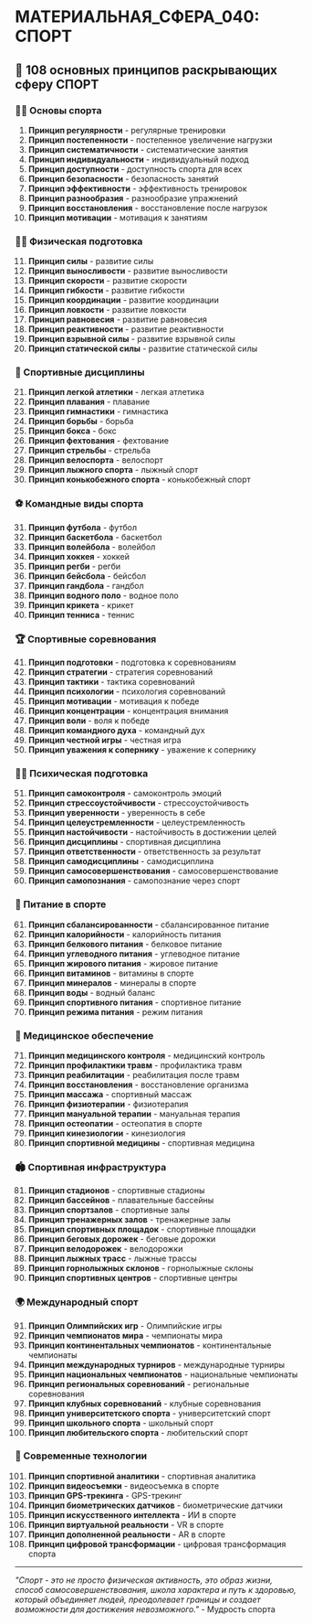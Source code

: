 # МАТЕРИАЛЬНАЯ_СФЕРА_040: СПОРТ

## 🌟 108 основных принципов раскрывающих сферу СПОРТ

### 🏃‍♂️ Основы спорта

1. **Принцип регулярности** - регулярные тренировки
2. **Принцип постепенности** - постепенное увеличение нагрузки
3. **Принцип систематичности** - систематические занятия
4. **Принцип индивидуальности** - индивидуальный подход
5. **Принцип доступности** - доступность спорта для всех
6. **Принцип безопасности** - безопасность занятий
7. **Принцип эффективности** - эффективность тренировок
8. **Принцип разнообразия** - разнообразие упражнений
9. **Принцип восстановления** - восстановление после нагрузок
10. **Принцип мотивации** - мотивация к занятиям

### 🏋️‍♂️ Физическая подготовка

11. **Принцип силы** - развитие силы
12. **Принцип выносливости** - развитие выносливости
13. **Принцип скорости** - развитие скорости
14. **Принцип гибкости** - развитие гибкости
15. **Принцип координации** - развитие координации
16. **Принцип ловкости** - развитие ловкости
17. **Принцип равновесия** - развитие равновесия
18. **Принцип реактивности** - развитие реактивности
19. **Принцип взрывной силы** - развитие взрывной силы
20. **Принцип статической силы** - развитие статической силы

### 🎯 Спортивные дисциплины

21. **Принцип легкой атлетики** - легкая атлетика
22. **Принцип плавания** - плавание
23. **Принцип гимнастики** - гимнастика
24. **Принцип борьбы** - борьба
25. **Принцип бокса** - бокс
26. **Принцип фехтования** - фехтование
27. **Принцип стрельбы** - стрельба
28. **Принцип велоспорта** - велоспорт
29. **Принцип лыжного спорта** - лыжный спорт
30. **Принцип конькобежного спорта** - конькобежный спорт

### ⚽ Командные виды спорта

31. **Принцип футбола** - футбол
32. **Принцип баскетбола** - баскетбол
33. **Принцип волейбола** - волейбол
34. **Принцип хоккея** - хоккей
35. **Принцип регби** - регби
36. **Принцип бейсбола** - бейсбол
37. **Принцип гандбола** - гандбол
38. **Принцип водного поло** - водное поло
39. **Принцип крикета** - крикет
40. **Принцип тенниса** - теннис

### 🏆 Спортивные соревнования

41. **Принцип подготовки** - подготовка к соревнованиям
42. **Принцип стратегии** - стратегия соревнований
43. **Принцип тактики** - тактика соревнований
44. **Принцип психологии** - психология соревнований
45. **Принцип мотивации** - мотивация к победе
46. **Принцип концентрации** - концентрация внимания
47. **Принцип воли** - воля к победе
48. **Принцип командного духа** - командный дух
49. **Принцип честной игры** - честная игра
50. **Принцип уважения к сопернику** - уважение к сопернику

### 🧘‍♀️ Психическая подготовка

51. **Принцип самоконтроля** - самоконтроль эмоций
52. **Принцип стрессоустойчивости** - стрессоустойчивость
53. **Принцип уверенности** - уверенность в себе
54. **Принцип целеустремленности** - целеустремленность
55. **Принцип настойчивости** - настойчивость в достижении целей
56. **Принцип дисциплины** - спортивная дисциплина
57. **Принцип ответственности** - ответственность за результат
58. **Принцип самодисциплины** - самодисциплина
59. **Принцип самосовершенствования** - самосовершенствование
60. **Принцип самопознания** - самопознание через спорт

### 🥗 Питание в спорте

61. **Принцип сбалансированности** - сбалансированное питание
62. **Принцип калорийности** - калорийность питания
63. **Принцип белкового питания** - белковое питание
64. **Принцип углеводного питания** - углеводное питание
65. **Принцип жирового питания** - жировое питание
66. **Принцип витаминов** - витамины в спорте
67. **Принцип минералов** - минералы в спорте
68. **Принцип воды** - водный баланс
69. **Принцип спортивного питания** - спортивное питание
70. **Принцип режима питания** - режим питания

### 🏥 Медицинское обеспечение

71. **Принцип медицинского контроля** - медицинский контроль
72. **Принцип профилактики травм** - профилактика травм
73. **Принцип реабилитации** - реабилитация после травм
74. **Принцип восстановления** - восстановление организма
75. **Принцип массажа** - спортивный массаж
76. **Принцип физиотерапии** - физиотерапия
77. **Принцип мануальной терапии** - мануальная терапия
78. **Принцип остеопатии** - остеопатия в спорте
79. **Принцип кинезиологии** - кинезиология
80. **Принцип спортивной медицины** - спортивная медицина

### 🏟️ Спортивная инфраструктура

81. **Принцип стадионов** - спортивные стадионы
82. **Принцип бассейнов** - плавательные бассейны
83. **Принцип спортзалов** - спортивные залы
84. **Принцип тренажерных залов** - тренажерные залы
85. **Принцип спортивных площадок** - спортивные площадки
86. **Принцип беговых дорожек** - беговые дорожки
87. **Принцип велодорожек** - велодорожки
88. **Принцип лыжных трасс** - лыжные трассы
89. **Принцип горнолыжных склонов** - горнолыжные склоны
90. **Принцип спортивных центров** - спортивные центры

### 🌍 Международный спорт

91. **Принцип Олимпийских игр** - Олимпийские игры
92. **Принцип чемпионатов мира** - чемпионаты мира
93. **Принцип континентальных чемпионатов** - континентальные чемпионаты
94. **Принцип международных турниров** - международные турниры
95. **Принцип национальных чемпионатов** - национальные чемпионаты
96. **Принцип региональных соревнований** - региональные соревнования
97. **Принцип клубных соревнований** - клубные соревнования
98. **Принцип университетского спорта** - университетский спорт
99. **Принцип школьного спорта** - школьный спорт
100. **Принцип любительского спорта** - любительский спорт

### 🔧 Современные технологии

101. **Принцип спортивной аналитики** - спортивная аналитика
102. **Принцип видеосъемки** - видеосъемка в спорте
103. **Принцип GPS-трекинга** - GPS-трекинг
104. **Принцип биометрических датчиков** - биометрические датчики
105. **Принцип искусственного интеллекта** - ИИ в спорте
106. **Принцип виртуальной реальности** - VR в спорте
107. **Принцип дополненной реальности** - AR в спорте
108. **Принцип цифровой трансформации** - цифровая трансформация спорта

---

*"Спорт - это не просто физическая активность, это образ жизни, способ самосовершенствования, школа характера и путь к здоровью, который объединяет людей, преодолевает границы и создает возможности для достижения невозможного."* - Мудрость спорта
